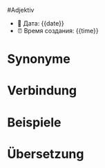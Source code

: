 #Adjektiv
- 📍 Дата: {{date}}
- ⏰ Время создания: {{time}}
# Synonyme

# Verbindung 

# Beispiele

# Übersetzung

